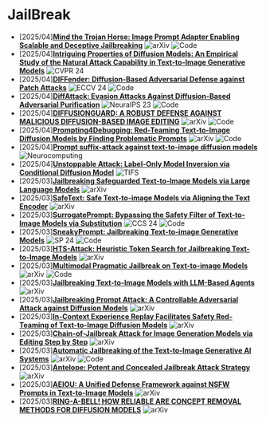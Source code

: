 # JailBreak
- [2025/04]**[Mind the Trojan Horse: Image Prompt Adapter Enabling Scalable and Deceptive Jailbreaking](https://arxiv.org/abs/2504.05838)** ![arXiv](https://img.shields.io/badge/arXiv-blue)  ![Code](https://img.shields.io/badge/Code-violet)
- [2025/04]**[Intriguing Properties of Diffusion Models: An Empirical Study of the Natural Attack Capability in Text-to-Image Generative Models](https://openaccess.thecvf.com/content/CVPR2024/html/Sato_Intriguing_Properties_of_Diffusion_Models_An_Empirical_Study_of_the_CVPR_2024_paper.html)** ![CVPR 24](https://img.shields.io/badge/CVPR%2024-blue)
- [2025/04]**[DIFFender: Diffusion-Based Adversarial Defense against Patch Attacks](https://link.springer.com/chapter/10.1007/978-3-031-72943-0_8)** ![ECCV 24](https://img.shields.io/badge/ECCV%2024-blue) ![Code](https://img.shields.io/badge/Code-violet)
- [2025/04]**[DiffAttack: Evasion Attacks Against Diffusion-Based Adversarial Purification](https://proceedings.neurips.cc/paper_files/paper/2023/hash/ea0b28cbbd0cbc45ec4ac38e92da9cb2-Abstract-Conference.html)** ![NeuraIPS 23](https://img.shields.io/badge/NeuraIPS%2023-blue) ![Code](https://img.shields.io/badge/Code-violet)
- [2025/04]**[DIFFUSIONGUARD: A ROBUST DEFENSE AGAINST MALICIOUS DIFFUSION-BASED IMAGE EDITING](https://arxiv.org/abs/2410.05694)** ![arXiv](https://img.shields.io/badge/arXiv-blue)  ![Code](https://img.shields.io/badge/Code-violet)
- [2025/04]**[Prompting4Debugging: Red-Teaming Text-to-Image Diffusion Models by Finding Problematic Prompts](https://arxiv.org/abs/2309.06135)** ![arXiv](https://img.shields.io/badge/arXiv-blue)  ![Code](https://img.shields.io/badge/Code-violet)
- [2025/04]**[Prompt suffix-attack against text-to-image diffusion models](https://www.sciencedirect.com/science/article/pii/S0925231225003315)** ![Neurocomputing](https://img.shields.io/badge/Neurocomputing-blue)
- [2025/04]**[Unstoppable Attack: Label-Only Model Inversion via Conditional Diffusion Model](https://ieeexplore.ieee.org/abstract/document/10458692)** ![TIFS](https://img.shields.io/badge/TIFS-blue)
- [2025/03]**[Jailbreaking Safeguarded Text-to-Image Models via Large Language Models](https://arxiv.org/abs/2503.01839)** ![arXiv](https://img.shields.io/badge/arXiv-blue)
- [2025/03]**[SafeText: Safe Text-to-image Models via Aligning the Text Encoder](https://arxiv.org/abs/2502.20623)** ![arXiv](https://img.shields.io/badge/arXiv-blue)
- [2025/03]**[SurrogatePrompt: Bypassing the Safety Filter of Text-to-Image Models via Substitution](https://dl.acm.org/doi/abs/10.1145/3658644.3690346)** ![CCS 24](https://img.shields.io/badge/CCS%2024-blue) ![Code](https://img.shields.io/badge/Code-violet)
- [2025/03]**[SneakyPrompt: Jailbreaking Text-to-image Generative Models](https://ieeexplore.ieee.org/abstract/document/10646735)** ![SP 24](https://img.shields.io/badge/SP%2024-blue) ![Code](https://img.shields.io/badge/Code-violet)
- [2025/03]**[HTS-Attack: Heuristic Token Search for Jailbreaking Text-to-Image Models](https://arxiv.org/abs/2502.13175)** ![arXiv](https://img.shields.io/badge/arXiv-blue)
- [2025/03]**[Multimodal Pragmatic Jailbreak on Text-to-image Models](https://arxiv.org/abs/2409.19149)** ![arXiv](https://img.shields.io/badge/arXiv-blue)  ![Code](https://img.shields.io/badge/Code-violet)
- [2025/03]**[Jailbreaking Text-to-Image Models with LLM-Based Agents](https://arxiv.org/abs/2408.00523)** ![arXiv](https://img.shields.io/badge/arXiv-blue)
- [2025/03]**[Jailbreaking Prompt Attack: A Controllable Adversarial Attack against Diffusion Models](https://arxiv.org/abs/2404.02928)** ![arXiv](https://img.shields.io/badge/arXiv-blue)
- [2025/03]**[In-Context Experience Replay Facilitates Safety Red-Teaming of Text-to-Image Diffusion Models](https://arxiv.org/abs/2411.16769)** ![arXiv](https://img.shields.io/badge/arXiv-blue)
- [2025/03]**[Chain-of-Jailbreak Attack for Image Generation Models via Editing Step by Step](https://arxiv.org/abs/2410.03869)** ![arXiv](https://img.shields.io/badge/arXiv-blue)
- [2025/03]**[Automatic Jailbreaking of the Text-to-Image Generative AI Systems](https://arxiv.org/abs/2405.16567)** ![arXiv](https://img.shields.io/badge/arXiv-blue) ![Code](https://img.shields.io/badge/Code-violet)
- [2025/03]**[Antelope: Potent and Concealed Jailbreak Attack Strategy](https://arxiv.org/abs/2412.08156)** ![arXiv](https://img.shields.io/badge/arXiv-blue)
- [2025/03]**[AEIOU: A Unified Defense Framework against NSFW Prompts in Text-to-Image Models](https://arxiv.org/abs/2412.18123)** ![arXiv](https://img.shields.io/badge/arXiv-blue)
- [2025/03]**[RING-A-BELL! HOW RELIABLE ARE CONCEPT REMOVAL METHODS FOR DIFFUSION MODELS](https://arxiv.org/abs/2310.10012)** ![arXiv](https://img.shields.io/badge/arXiv-blue)

